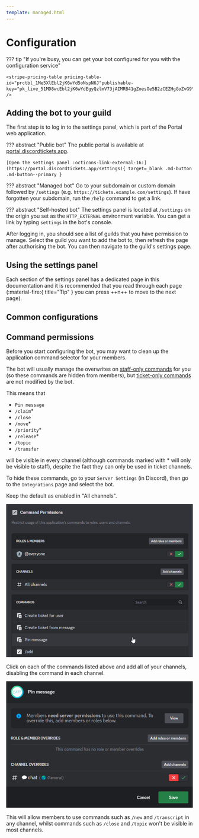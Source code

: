 ```yaml
---
template: managed.html
---
```


# Configuration

??? tip "If you're busy, you can get your bot configured for you with the configuration service"

	<stripe-pricing-table pricing-table-id="prctbl_1Me5XlEbl2jK6wYd5oNspN6J"publishable-key="pk_live_51MD8wcEbl2jK6wYdEgyQzlmV73jAIMRB41gZoesOe5B2zCEZHgGoZvG9YIxfX7TxPePre6szwFfIWJOLF4uWmILU00NoUviGyK" />

<!-- --8<-- "includes/features.md" -->

## Adding the bot to your guild

The first step is to log in to the settings panel, which is part of the Portal web application.

??? abstract "Public bot"
    The public portal is available at [portal.discordtickets.app](https://portal.discordtickets.app/settings).

    [Open the settings panel :octicons-link-external-16:](https://portal.discordtickets.app/settings){ target=_blank .md-button .md-button--primary }

??? abstract "Managed bot"
    Go to your subdomain or custom domain followed by `/settings` (e.g. `https://tickets.example.com/settings`).
    If have forgotten your subdomain, run the `/help` command to get a link.

??? abstract "Self-hosted bot"
    The settings panel is located at `/settings` on the origin you set as the `HTTP_EXTERNAL` environment variable.
    You can get a link by typing `settings` in the bot's console.

After logging in, you should see a list of guilds that you have permission to manage.
Select the guild you want to add the bot to, then refresh the page after authorising the bot.
You can then navigate to the guild's settings page.

## Using the settings panel

Each section of the settings panel has a dedicated page in this documentation and it is recommended that you read through each page
<span class="tip">(:material-fire:{ title="Tip" } you can press ++n++ to move to the next page)</span>.


## Common configurations

## Command permissions

Before you start configuring the bot, you may want to clean up the application command selector for your members.

The bot will usually manage the overwrites on [staff-only commands](../features/commands.md) for you (so these commands are hidden from members),
but [ticket-only commands](../features/commands.md) are not modified by the bot.

This means that

- `Pin message`
- `/claim`*
- `/close`
- `/move`*
- `/priority`*
- `/release`*
- `/topic`
- `/transfer`

will be visible in every channel (although commands marked with * will only be visible to staff), despite the fact they can only be used in ticket channels.

To hide these commands, go to your `Server Settings` (in Discord), then go to the `Integrations` page and select the bot.

Keep the default as enabled in "All channels".

![Screenshot](../img/configuration-commands.png)

Click on each of the commands listed above and add all of your channels, disabling the command in each channel.

![Screenshot](../img/configuration-commands-overwrites.png)

This will allow members to use commands such as `/new` and `/transcript` in any channel,
whilst commands such as `/close` and `/topic` won't be visible in most channels.
